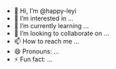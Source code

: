 - 👋 Hi, I’m @happy-leyi
- 👀 I’m interested in ...
- 🌱 I’m currently learning ...
- 💞️ I’m looking to collaborate on ...
- 📫 How to reach me ...
- 😄 Pronouns: ...
- ⚡ Fun fact: ...

<!---
happy-leyi/happy-leyi is a ✨ special ✨ repository because its `README.md` (this file) appears on your GitHub profile.
You can click the Preview link to take a look at your changes.
--->
